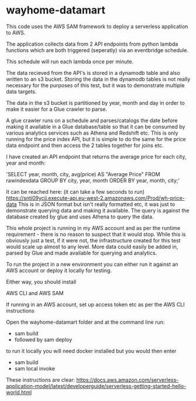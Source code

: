# wayhome-datamart

This code uses the AWS SAM framework to deploy a serverless application to AWS.

The application collects data from 2 API endpoints from python lambda functions which are both triggered (seperatly) via an eventbridge schedule.

This schedule will run each lambda once per minute.

The data recieved from the API's is stored in a dynamodb table and also written to an s3 bucket. Storing the data in the dynamodb tables is not really necessary for the purposes of this test, but it was to demonstrate multiple data targets.

The data in the s3 bucket is partitioned by year, month and day in order to make it easier for a Glue crawler to parse.

A glue crawler runs on a schedule  and parses/catalogs the date before making it available in a Glue database/table so that it can be consumed by various analytics services such as Athena and Redshift etc.
This is only running for the price index API, but it is simple to do the same for the price data endpoint and then access the 2 tables together for joins etc.

I have created an API endpoint that returns the average price for each city, year and month:

'SELECT year, month, city, avg(price) AS "Average Price" FROM rawindexdata GROUP BY  city, year, month ORDER BY  year, month, city;'

It can be reached here: (it can take a few seconds to run)
https://snti09ycjj.execute-api.eu-west-2.amazonaws.com/Prod/wh-price-data
This is in JSON format but isn't really formatted etc, it was just to demonstrate querying data and making it available.
The query is against the database created by glue and uses Athena to query the data.


This whole project is running in my AWS account and as per the runtime requirement - there is no reason to suspect that it would stop.
While this is obviously just a test, if it were not, the infrastructure created for this test would scale up almost to any level.
More data could easily be added in, parsed by Glue and made available for querying and analytics.

To run the project in a new environment you can either run it against an AWS account or deploy it locally for testing.

Either way, you should install

AWS CLI
and AWS SAM

If running in an AWS account, set up access token etc as per the AWS CLI instructions

Open the wayhome-datamart folder and at the command line run:

- sam build
- followed by sam deploy

to run it locally you will need docker installed but you would then enter

- sam build
- sam local invoke

These instructions are clear: https://docs.aws.amazon.com/serverless-application-model/latest/developerguide/serverless-getting-started-hello-world.html


